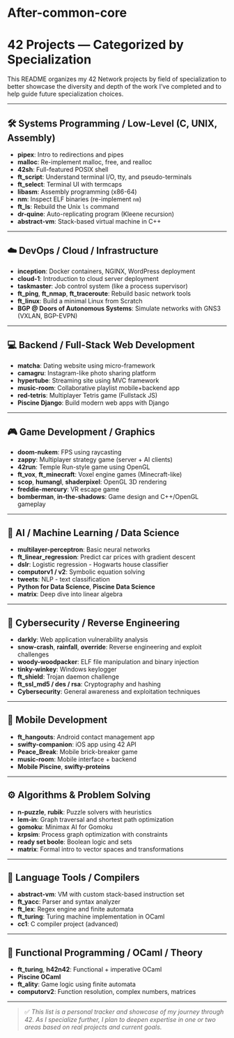 # After-common-core

# 42 Projects — Categorized by Specialization

This README organizes my 42 Network projects by field of specialization to better showcase the diversity and depth of the work I’ve completed and to help guide future specialization choices.

---

## 🛠️ Systems Programming / Low-Level (C, UNIX, Assembly)
- **pipex**: Intro to redirections and pipes
- **malloc**: Re-implement malloc, free, and realloc
- **42sh**: Full-featured POSIX shell
- **ft_script**: Understand terminal I/O, tty, and pseudo-terminals
- **ft_select**: Terminal UI with termcaps
- **libasm**: Assembly programming (x86-64)
- **nm**: Inspect ELF binaries (re-implement `nm`)
- **ft_ls**: Rebuild the Unix `ls` command
- **dr-quine**: Auto-replicating program (Kleene recursion)
- **abstract-vm**: Stack-based virtual machine in C++

---

## ☁️ DevOps / Cloud / Infrastructure
- **inception**: Docker containers, NGINX, WordPress deployment
- **cloud-1**: Introduction to cloud server deployment
- **taskmaster**: Job control system (like a process supervisor)
- **ft_ping**, **ft_nmap**, **ft_traceroute**: Rebuild basic network tools
- **ft_linux**: Build a minimal Linux from Scratch
- **BGP @ Doors of Autonomous Systems**: Simulate networks with GNS3 (VXLAN, BGP-EVPN)

---

## 💻 Backend / Full-Stack Web Development
- **matcha**: Dating website using micro-framework
- **camagru**: Instagram-like photo sharing platform
- **hypertube**: Streaming site using MVC framework
- **music-room**: Collaborative playlist mobile+backend app
- **red-tetris**: Multiplayer Tetris game (Fullstack JS)
- **Piscine Django**: Build modern web apps with Django

---

## 🎮 Game Development / Graphics
- **doom-nukem**: FPS using raycasting
- **zappy**: Multiplayer strategy game (server + AI clients)
- **42run**: Temple Run-style game using OpenGL
- **ft_vox**, **ft_minecraft**: Voxel engine games (Minecraft-like)
- **scop**, **humangl**, **shaderpixel**: OpenGL 3D rendering
- **freddie-mercury**: VR escape game
- **bomberman**, **in-the-shadows**: Game design and C++/OpenGL gameplay

---

## 🤖 AI / Machine Learning / Data Science
- **multilayer-perceptron**: Basic neural networks
- **ft_linear_regression**: Predict car prices with gradient descent
- **dslr**: Logistic regression - Hogwarts house classifier
- **computorv1 / v2**: Symbolic equation solving
- **tweets**: NLP - text classification
- **Python for Data Science**, **Piscine Data Science**
- **matrix**: Deep dive into linear algebra

---

## 🔐 Cybersecurity / Reverse Engineering
- **darkly**: Web application vulnerability analysis
- **snow-crash**, **rainfall**, **override**: Reverse engineering and exploit challenges
- **woody-woodpacker**: ELF file manipulation and binary injection
- **tinky-winkey**: Windows keylogger
- **ft_shield**: Trojan daemon challenge
- **ft_ssl_md5 / des / rsa**: Cryptography and hashing
- **Cybersecurity**: General awareness and exploitation techniques

---

## 📱 Mobile Development
- **ft_hangouts**: Android contact management app
- **swifty-companion**: iOS app using 42 API
- **Peace_Break**: Mobile brick-breaker game
- **music-room**: Mobile interface + backend
- **Mobile Piscine**, **swifty-proteins**

---

## ⚙️ Algorithms & Problem Solving
- **n-puzzle**, **rubik**: Puzzle solvers with heuristics
- **lem-in**: Graph traversal and shortest path optimization
- **gomoku**: Minimax AI for Gomoku
- **krpsim**: Process graph optimization with constraints
- **ready set boole**: Boolean logic and sets
- **matrix**: Formal intro to vector spaces and transformations

---

## 🧪 Language Tools / Compilers
- **abstract-vm**: VM with custom stack-based instruction set
- **ft_yacc**: Parser and syntax analyzer
- **ft_lex**: Regex engine and finite automata
- **ft_turing**: Turing machine implementation in OCaml
- **cc1**: C compiler project (advanced)

---

## 🧠 Functional Programming / OCaml / Theory
- **ft_turing**, **h42n42**: Functional + imperative OCaml
- **Piscine OCaml**
- **ft_ality**: Game logic using finite automata
- **computorv2**: Function resolution, complex numbers, matrices

---

> ✅ *This list is a personal tracker and showcase of my journey through 42. As I specialize further, I plan to deepen expertise in one or two areas based on real projects and current goals.*

